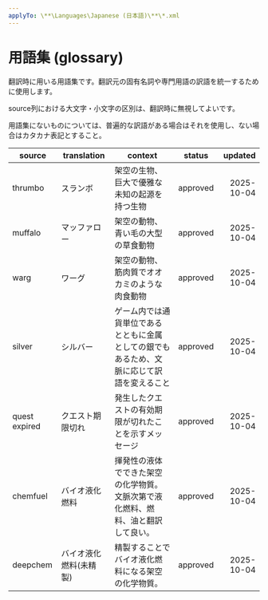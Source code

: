 ```yaml
---
applyTo: \**\Languages\Japanese (日本語)\**\*.xml
---
```


# 用語集 (glossary)

翻訳時に用いる用語集です。翻訳元の固有名詞や専門用語の訳語を統一するために使用します。

source列における大文字・小文字の区別は、翻訳時に無視してよいです。

用語集にないものについては、普遍的な訳語がある場合はそれを使用し、ない場合はカタカナ表記とすること。

| source | translation | context | status | updated |
|---|---|---|---|---:|
| thrumbo | スランボ | 架空の生物、巨大で優雅な未知の起源を持つ生物 | approved | 2025-10-04 |
| muffalo | マッファロー | 架空の動物、青い毛の大型の草食動物 | approved | 2025-10-04 |
| warg | ワーグ | 架空の動物、筋肉質でオオカミのような肉食動物 | approved | 2025-10-04 |
| silver | シルバー | ゲーム内では通貨単位であるとともに金属としての銀でもあるため、文脈に応じて訳語を変えること | approved | 2025-10-04 |
| quest expired | クエスト期限切れ | 発生したクエストの有効期限が切れたことを示すメッセージ | approved | 2025-10-04 |
| chemfuel | バイオ液化燃料 | 揮発性の液体でできた架空の化学物質。文脈次第で液化燃料、燃料、油と翻訳して良い。 | approved | 2025-10-04 |
| deepchem | バイオ液化燃料(未精製) | 精製することでバイオ液化燃料になる架空の化学物質。 | approved | 2025-10-04 |
